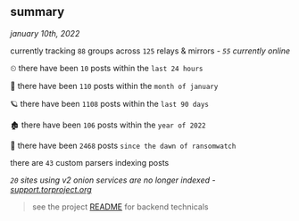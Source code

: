 
## summary
_january 10th, 2022_

currently tracking `88` groups across `125` relays & mirrors - _`55` currently online_

⏲ there have been `10` posts within the `last 24 hours`

🦈 there have been `110` posts within the `month of january`

🪐 there have been `1108` posts within the `last 90 days`

🏚 there have been `106` posts within the `year of 2022`

🦕 there have been `2468` posts `since the dawn of ransomwatch`

there are `43` custom parsers indexing posts

_`20` sites using v2 onion services are no longer indexed - [support.torproject.org](https://support.torproject.org/onionservices/v2-deprecation/)_

> see the project [README](https://github.com/thetanz/ransomwatch#ransomwatch--) for backend technicals
